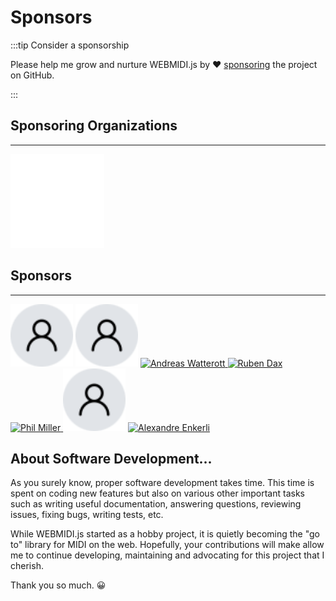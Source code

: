 # Sponsors

:::tip Consider a sponsorship

Please help me grow and nurture WEBMIDI.js by ❤️ [sponsoring](https://github.com/sponsors/djipco) 
the project on GitHub.

:::

## Sponsoring Organizations
---

<a href="https://www.cegepmontpetit.ca/">
  <img class="logo-cem" src="/img/sponsors/edouard-montpetit-logo.svg" width="150" height="150" />
</a>

## Sponsors
---

<!-- SPONSOR START -->

<img class="user-icon" src="/img/sponsors/user.png" alt="Anonymous" width="100" height="100" />

<img class="user-icon" src="/img/sponsors/user.png" alt="Anonymous" width="100" height="100" />

<a href="https://github.com/awatterott" title="Andreas Watterott">
	<img class="user-icon" src="https://avatars.githubusercontent.com/u/1488433?u=2a498d433dd252a2959c2c846a212624098a03d9&v=4" alt="Andreas Watterott" width="100" height="100" />
</a>

<a href="https://github.com/rubendax" title="Ruben Dax">
	<img class="user-icon" src="https://avatars.githubusercontent.com/u/3331057?u=53969596e19481f2c0e49aa7933bc47ccf4f7ce3&v=4" alt="Ruben Dax" width="100" height="100" />
</a>

<a href="https://github.com/philmillman" title="Phil Miller">
	<img class="user-icon" src="https://avatars.githubusercontent.com/u/3722211?v=4" alt="Phil Miller" width="100" height="100" />
</a>

<img class="user-icon" src="/img/sponsors/user.png" alt="Anonymous" width="100" height="100" />

<a href="https://github.com/Enkerli" title="Alexandre Enkerli">
	<img class="user-icon" src="https://avatars.githubusercontent.com/u/327544?v=4" alt="Alexandre Enkerli" width="100" height="100" />
</a>

<!-- SPONSOR END -->

## About Software Development...

As you surely know, proper software development takes time. This time is spent on coding new
features but also on various other important tasks such as writing useful documentation, answering
questions, reviewing issues, fixing bugs, writing tests, etc.

While WEBMIDI.js started as a hobby project, it is quietly becoming the "go to" library for MIDI on
the web. Hopefully, your contributions will make allow me to continue developing, maintaining and
advocating for this project that I cherish.

Thank you so much. 😀
